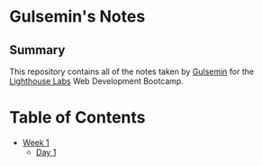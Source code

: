 # Gulsemin's Notes
## Summary 

This repository contains all of the notes taken by [Gulsemin](https://github.com/Gulsemin113) for the [Lighthouse Labs](https://github.com/lighthouse-labs) Web Development Bootcamp.

# Table of Contents
* [Week 1](/Week_1)
  * [Day 1](/Week_1/Day_1)
